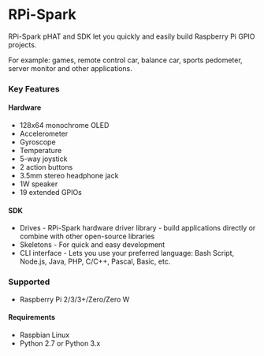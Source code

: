<!--
---
name: RPi-Spark
class: board
type: display, audio, multi, sensor, IO
formfactor: pHAT
manufacturer: mobiNRG
collected: Other
description: RPi-Spark pHAT and SDK lets you quickly build Pi GPIO projects.
url: https://www.mobinrg.com
github: https://github.com/mobinrg/rpi_spark_foundations
buy: https://www.mobinrg.com/pages/products/rpi_spark
image: 'rpi-spark.png'
pincount: 40
eeprom: no
power:
  '1':
  '2':
ground:
  '6':
  '9':
  '14':
  '20':
  '25':
  '30':
  '34':
  '39':
pin:
  '3':
    mode: i2c
  '5':
    mode: i2c
  '19':
    name: DSP_MOSI
    mode: spi
  '21':
    name: DSP_DC
    mode: spi
  '23':
    name: DSP_CLK
    mode: spi
  '24':
    name: DSP_CS
    mode: spi
  '22':
    name: MOTION_INT
    mode: input
  '13':
    name: JOY_R
    mode: input
    active: low
  '18':
    name: JOY_C
    mode: input
    active: low
  '29':
    name: JOY_U
    mode: input
    active: low
  '31':
    name: JOY_D
    mode: input
    active: low
  '37':
    name: JOY_L
    mode: input
    active: low
  '15':
    name: SW_A
    mode: input
    active: low
  '16':
    name: SW_B
    mode: input
    active: low
  '33':
    name: AUDIO_R/SPK
    mode: output
  '32':
    name: AUDIO_L
    mode: output
i2c:
  '0x68':
    name: accelerometer, gyroscope
    device: RPISpark
-->
# RPi-Spark

RPi-Spark pHAT and SDK let you quickly and easily build Raspberry Pi GPIO projects.

For example: games, remote control car, balance car, sports pedometer, server monitor and other applications.

### Key Features

#### Hardware
* 128x64 monochrome OLED
* Accelerometer
* Gyroscope
* Temperature
* 5-way joystick
* 2 action buttons
* 3.5mm stereo headphone jack
* 1W speaker
* 19 extended GPIOs

#### SDK
* Drives - RPi-Spark hardware driver library - build applications directly or combine with other open-source libraries
* Skeletons - For quick and easy development
* CLI interface - Lets you use your preferred language: Bash Script, Node.js, Java, PHP, C/C++, Pascal, Basic, etc.


### Supported
* Raspberry Pi 2/3/3+/Zero/Zero W

#### Requirements

* Raspbian Linux
* Python 2.7 or Python 3.x
